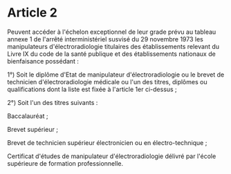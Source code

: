 # Article 2

Peuvent accéder à l'échelon exceptionnel de leur grade prévu au tableau annexe 1 de l'arrêté interministériel susvisé du 29 novembre 1973 les manipulateurs d'électroradiologie titulaires des établissements relevant du Livre IX du code de la santé publique et des établissements nationaux de bienfaisance possédant :

1°) Soit le diplôme d'Etat de manipulateur d'électroradiologie ou le brevet de technicien d'électroradiologie médicale ou l'un des titres, diplômes ou qualifications dont la liste est fixée à l'article 1er ci-dessus ;

2°) Soit l'un des titres suivants :

Baccalauréat ;

Brevet supérieur ;

Brevet de technicien supérieur électronicien ou en électro-technique ;

Certificat d'études de manipulateur d'électroradiologie délivré par l'école supérieure de formation professionnelle.
